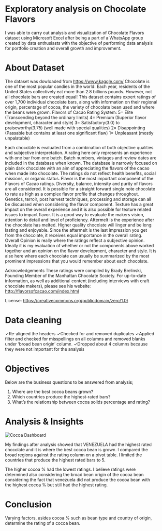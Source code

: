 # Exploratory analysis on Chocolate Flavors 

I was able to carry out analysis and visualization of Chocolate Flavors dataset using Microsoft Excel after being a part of a WhatsApp group created by data enthusiasts with the objective of performing data analysis for portfolio creation and overall growth and improvement. 

# About Dataset
The dataset was dowloaded from https://www.kaggle.com/
Chocolate is one of the most popular candies in the world. Each year, residents of the United States collectively eat more than 2.8 billions pounds. However, not all chocolate bars are created equal! This dataset contains expert ratings of over 1,700 individual chocolate bars, along with information on their regional origin, percentage of cocoa, the variety of chocolate bean used and where the beans were grown.
Flavors of Cacao Rating System:
5= Elite (Transcending beyond the ordinary limits)
4= Premium (Superior flavor development, character and style)
3= Satisfactory(3.0) to praiseworthy(3.75) (well made with special qualities)
2= Disappointing (Passable but contains at least one significant flaw)
1= Unpleasant (mostly unpalatable)

Each chocolate is evaluated from a combination of both objective qualities and subjective interpretation. A rating here only represents an experience with one bar from one batch. Batch numbers, vintages and review dates are included in the database when known.
The database is narrowly focused on plain dark chocolate with an aim of appreciating the flavors of the cacao when made into chocolate. The ratings do not reflect health benefits, social missions, or organic status.
Flavor is the most important component of the Flavors of Cacao ratings. Diversity, balance, intensity and purity of flavors are all considered. It is possible for a straight forward single note chocolate to rate as high as a complex flavor profile that changes throughout. Genetics, terroir, post harvest techniques, processing and storage can all be discussed when considering the flavor component.
Texture has a great impact on the overall experience and it is also possible for texture related issues to impact flavor. It is a good way to evaluate the makers vision, attention to detail and level of proficiency.
Aftermelt is the experience after the chocolate has melted. Higher quality chocolate will linger and be long lasting and enjoyable. Since the aftermelt is the last impression you get from the chocolate, it receives equal importance in the overall rating.
Overall Opinion is really where the ratings reflect a subjective opinion. Ideally it is my evaluation of whether or not the components above worked together and an opinion on the flavor development, character and style. It is also here where each chocolate can usually be summarized by the most prominent impressions that you would remember about each chocolate.

Acknowledgements
These ratings were compiled by Brady Brelinski, Founding Member of the Manhattan Chocolate Society. For up-to-date information, as well as additional content (including interviews with craft chocolate makers), please see his website:  http://flavorsofcacao.com/index.html

License: https://creativecommons.org/publicdomain/zero/1.0/


# Data cleaning
✓Re-aligned the headers
✓Checked for and removed duplicates
✓Applied filter and checked for misspellings on all columns and removed blanks under ‘broad bean origin’ column.
✓Dropped about 4 columns because they were not important for the analysis


# Objectives
Below are the business questions to be answered from analysis;
1. Where are the best cocoa beans grown?
2. Which countries produce the highest-rated bars?
3. What’s the relationship between cocoa solids percentage and rating?

# Analysis & Insights

![Cocoa Dashboard](https://user-images.githubusercontent.com/116006674/226657654-4c9f88c0-dd01-4bae-ba2b-4ea005f03a15.png)

My findings after analysis showed that VENEZUELA had the highest rated chocolate and it is where the best cocoa bean is grown. I compared the broad regions against the rating column on a pivot table. I limited the countries that produce the highest rated bars to 5.

The higher cocoa % had the lowest ratings. I believe ratings were determined also considering the broad bean origin of the cocoa bean considering the fact that venezuela did not produce the cocoa bean with the highest cocoa % but still had the highest rating.

# Conclusion
Varying factors, asides cocoa % such as bean type and country of origin, determine the rating of a cocoa bean.
